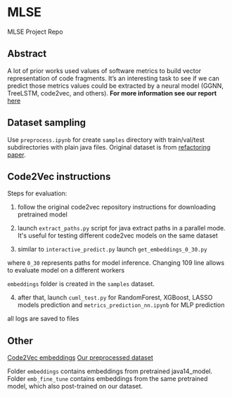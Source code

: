 # MLSE
MLSE Project Repo

## Abstract

A lot of prior works used values of software metrics to build vector representation of code fragments. It’s an interesting task to see if we can predict those metrics values could be extracted by a neural model (GGNN, TreeLSTM, code2vec, and others). **For more information see our report** [here](https://github.com/shavkunov/MLSE/blob/master/HSE_ML4SE.pdf)

## Dataset sampling

Use `preprocess.ipynb` for create `samples` directory with train/val/test subdirectories with plain java files. Original dataset is from [refactoring paper](https://arxiv.org/pdf/2001.03338.pdf).

## Code2Vec instructions

Steps for evaluation:

1) follow the original code2vec repository instructions for downloading pretrained model

2) launch `extract_paths.py` script for java extract paths in a parallel mode. It's useful for testing different code2vec models on the same dataset

3) similar to `interactive_predict.py` launch `get_embeddings_0_30.py`

where `0_30` represents paths for model inference. Changing 109 line allows to evaluate model on a different workers

`embeddings` folder is created in the `samples` dataset.

4) after that, launch `cuml_test.py` for RandomForest, XGBoost, LASSO models prediction
and `metrics_prediction_nn.ipynb` for MLP prediction

all logs are saved to files

## Other

[Code2Vec embeddings](https://drive.google.com/file/d/1MJ1QzU7473m7c6ZI2c8rNp9kOtHbLx0r/view?usp=sharing)
[Our preprocessed dataset](https://doi.org/10.5281/zenodo.4395267)

Folder `embeddings` contains embeddings from pretrained java14_model.
Folder `emb_fine_tune` contains embeddings from the same pretrained model, which also post-trained on our dataset.
